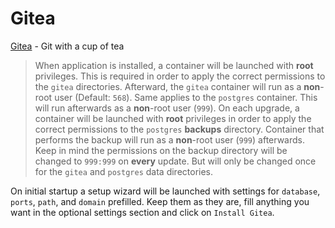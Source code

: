 # Gitea

[Gitea](https://gitea.io/en-us) - Git with a cup of tea

> When application is installed, a container will be launched with **root** privileges.
> This is required in order to apply the correct permissions to the `gitea` directories.
> Afterward, the `gitea` container will run as a **non**-root user (Default: `568`).
> Same applies to the `postgres` container. This will run afterwards as a **non**-root user (`999`).
> On each upgrade, a container will be launched with **root** privileges in order to apply the correct
> permissions to the `postgres` **backups** directory. Container that performs the backup will run as a **non**-root user (`999`) afterwards.
> Keep in mind the permissions on the backup directory will be changed to `999:999` on **every** update.
> But will only be changed once for the `gitea` and `postgres` data directories.

On initial startup a setup wizard will be launched with settings for `database`, `ports`, `path`, and `domain` prefilled.
Keep them as they are, fill anything you want in the optional settings section and click on `Install Gitea`.
